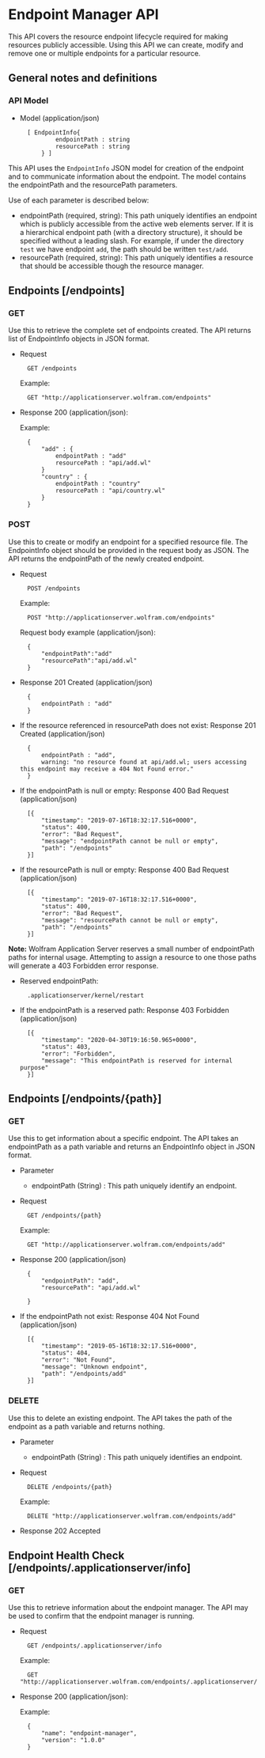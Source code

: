 # Endpoint Manager API

This API covers the resource endpoint lifecycle required for making resources publicly accessible. Using this API we can create, modify and remove one or multiple endpoints for a particular resource.

## General notes and definitions
### API Model
* Model (application/json)

		[ EndpointInfo{
				endpointPath : string
				resourcePath : string
			} ]

This API uses the `EndpointInfo` JSON model for creation of the endpoint and to communicate information about the endpoint. The model contains the endpointPath and the resourcePath parameters.

Use of each parameter is described below:

* endpointPath (required, string): This path uniquely identifies an endpoint which is publicly accessible from the active web elements server. If it is a hierarchical endpoint path (with a directory structure), it should be specified without a leading slash. For example, if under the directory `test` we have endpoint `add`, the path should be written `test/add`.
* resourcePath (required, string): This path uniquely identifies a resource that should be accessible though the resource manager.

## Endpoints [/endpoints]

### GET

Use this to retrieve the complete set of endpoints created. The API returns list of EndpointInfo objects in JSON format.

* Request

		GET /endpoints
	Example:

		GET "http://applicationserver.wolfram.com/endpoints"
* Response 200 (application/json):

	Example:

		{
  			"add" : {
				endpointPath : "add"
				resourcePath : "api/add.wl"
			}
			"country" : {
				endpointPath : "country"
				resourcePath : "api/country.wl"
			}
  		}


### POST

Use this to create or modify an endpoint for a specified resource file. The EndpointInfo object should be provided in the request body as JSON. The API returns the endpointPath of the newly created endpoint.

* Request

 		POST /endpoints
 	Example:

		POST "http://applicationserver.wolfram.com/endpoints"
 	Request body example (application/json):

 		{
 			"endpointPath":"add"
 			"resourcePath":"api/add.wl"
		}


* Response 201 Created (application/json)

		{
			endpointPath : "add"
		}
* If the resource referenced in resourcePath does not exist: Response 201 Created (application/json)

		{
			endpointPath : "add",
			warning: "no resource found at api/add.wl; users accessing this endpoint may receive a 404 Not Found error."
		}
* If the endpointPath is null or empty: Response 400 Bad Request (application/json)

  		[{
  			"timestamp": "2019-07-16T18:32:17.516+0000",
  			"status": 400,
  			"error": "Bad Request",
  			"message": "endpointPath cannot be null or empty",
  			"path": "/endpoints"
  		}]

* If the resourcePath is null or empty: Response 400 Bad Request (application/json)

  		[{
  			"timestamp": "2019-07-16T18:32:17.516+0000",
  			"status": 400,
  			"error": "Bad Request",
  			"message": "resourcePath cannot be null or empty",
  			"path": "/endpoints"
  		}]

**Note:** Wolfram Application Server reserves a small number of endpointPath paths for internal usage. Attempting to assign a resource to one those paths will generate a 403 Forbidden error response.

* Reserved endpointPath:
	
		.applicationserver/kernel/restart

* If the endpointPath is a reserved path: Response 403 Forbidden (application/json)

  		[{
  			"timestamp": "2020-04-30T19:16:50.965+0000",
  			"status": 403,
  			"error": "Forbidden",
  			"message": "This endpointPath is reserved for internal purpose"
  		}]

## Endpoints [/endpoints/{path}]

### GET

Use this to get information about a specific endpoint. The API takes an endpointPath as a path variable and returns an EndpointInfo object in JSON format.
* Parameter
	* endpointPath (String) : This path uniquely identify an endpoint.

* Request

		GET /endpoints/{path}

 	Example:

 		GET "http://applicationserver.wolfram.com/endpoints/add"
* Response 200 (application/json)

		{
    		"endpointPath": "add",
    		"resourcePath": "api/add.wl"

		}
* If the endpointPath not exist: Response 404 Not Found (application/json)

  		[{
  			"timestamp": "2019-05-16T18:32:17.516+0000",
  			"status": 404,
  			"error": "Not Found",
  			"message": "Unknown endpoint",
  			"path": "/endpoints/add"
  		}]

### DELETE

Use this to delete an existing endpoint. The API takes the path of the endpoint as a path variable and returns nothing.

* Parameter
	* endpointPath (String) : This path uniquely identifies an endpoint.
* Request

		DELETE /endpoints/{path}
	Example:

		DELETE "http://applicationserver.wolfram.com/endpoints/add"
* Response 202 Accepted

## Endpoint Health Check [/endpoints/.applicationserver/info]

### GET

Use this to retrieve information about the endpoint manager. The API may be used to confirm that the endpoint manager is running.

* Request

		GET /endpoints/.applicationserver/info
	Example:

		GET "http://applicationserver.wolfram.com/endpoints/.applicationserver/info"
* Response 200 (application/json):

	Example:

		{
  			"name": "endpoint-manager",
			"version": "1.0.0"
  		}
